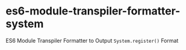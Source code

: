 es6-module-transpiler-formatter-system
======================================

ES6 Module Transpiler Formatter to Output `System.register()` Format
